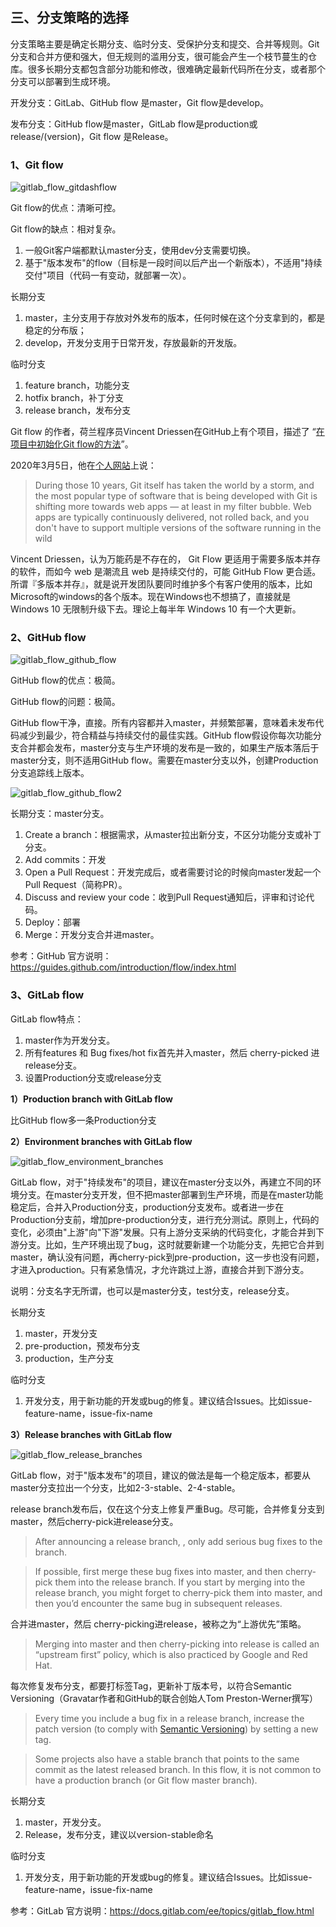 ## **三、分支策略的选择**

分支策略主要是确定长期分支、临时分支、受保护分支和提交、合并等规则。Git分支和合并方便和强大，但无规则的滥用分支，很可能会产生一个枝节蔓生的仓库。很多长期分支都包含部分功能和修改，很难确定最新代码所在分支，或者那个分支可以部署到生成环境。

开发分支：GitLab、GitHub flow 是master，Git flow是develop。

发布分支：GitHub flow是master，GitLab flow是production或release/(version)，Git flow 是Release。

### **1、Git flow** 

![gitlab_flow_gitdashflow](uploads/1214ee8f4e8e02f26578c2b6b64ae839/gitlab_flow_gitdashflow.png)


Git flow的优点：清晰可控。

Git flow的缺点：相对复杂。

1. 一般Git客户端都默认master分支，使用dev分支需要切换。
2. 基于"版本发布"的flow（目标是一段时间以后产出一个新版本），不适用"持续交付"项目（代码一有变动，就部署一次）。

长期分支

1. master，主分支用于存放对外发布的版本，任何时候在这个分支拿到的，都是稳定的分布版；
2. develop，开发分支用于日常开发，存放最新的开发版。

临时分支

1. feature branch，功能分支
2. hotfix branch，补丁分支
3. release branch，发布分支

Git flow 的作者，荷兰程序员Vincent Driessen在GitHub上有个项目，描述了 “[在项目中初始化Git flow的方法](https://github.com/nvie/gitflow )”。

2020年3月5日，他在[个人网站](https://nvie.com/posts/a-successful-git-branching-model/)上说：

> During those 10 years, Git itself has taken the world by a storm, and the most popular type of software that is being developed with Git is shifting more towards web apps — at least in my filter bubble. Web apps are typically continuously delivered, not rolled back, and you don't have to support multiple versions of the software running in the wild

Vincent Driessen，认为万能药是不存在的， Git Flow 更适用于需要多版本并存的软件，而如今 web 是潮流且 web 是持续交付的，可能 GitHub Flow 更合适。所谓『多版本并存』，就是说开发团队要同时维护多个有客户使用的版本，比如Microsoft的windows的各个版本。现在Windows也不想搞了，直接就是 Windows 10 无限制升级下去。理论上每半年 Windows 10 有一个大更新。
### **2、GitHub flow**

![gitlab_flow_github_flow](uploads/4e91734c4f3d2573fa96c425d16a6ac6/gitlab_flow_github_flow.png)

GitHub flow的优点：极简。

GitHub flow的问题：极简。

GitHub flow干净，直接。所有内容都并入master，并频繁部署，意味着未发布代码减少到最少，符合精益与持续交付的最佳实践。GitHub flow假设你每次功能分支合并都会发布，master分支与生产环境的发布是一致的，如果生产版本落后于master分支，则不适用GitHub flow。需要在master分支以外，创建Production分支追踪线上版本。

![gitlab_flow_github_flow2](uploads/8501ae3864323717c4147cfb73ee87c0/gitlab_flow_github_flow2.png)

长期分支：master分支。

1. Create a branch：根据需求，从master拉出新分支，不区分功能分支或补丁分支。
2. Add commits：开发
3. Open a Pull Request：开发完成后，或者需要讨论的时候向master发起一个Pull Request（简称PR）。
4. Discuss and review your code：收到Pull Request通知后，评审和讨论代码。
5. Deploy：部署
6. Merge：开发分支合并进master。

参考：GitHub 官方说明：https://guides.github.com/introduction/flow/index.html

### **3、GitLab flow**

GitLab flow特点：

1. master作为开发分支。
2. 所有features 和 Bug fixes/hot fix首先并入master，然后 cherry-picked 进release分支。
3. 设置Production分支或release分支

**1）Production branch with GitLab flow**

比GitHub flow多一条Production分支

**2）Environment branches with GitLab flow**

![gitlab_flow_environment_branches](uploads/847af475b3e2367c7a72d9ecef8671a3/gitlab_flow_environment_branches.png)

GitLab flow，对于"持续发布"的项目，建议在master分支以外，再建立不同的环境分支。在master分支开发，但不把master部署到生产环境，而是在master功能稳定后，合并入Production分支，production分支发布。或者进一步在Production分支前，增加pre-production分支，进行充分测试。原则上，代码的变化，必须由"上游"向"下游"发展。只有上游分支采纳的代码变化，才能合并到下游分支。比如，生产环境出现了bug，这时就要新建一个功能分支，先把它合并到master，确认没有问题，再cherry-pick到pre-production，这一步也没有问题，才进入production。只有紧急情况，才允许跳过上游，直接合并到下游分支。

说明：分支名字无所谓，也可以是master分支，test分支，release分支。 

长期分支

1. master，开发分支
2. pre-production，预发布分支
3. production，生产分支

临时分支

1. 开发分支，用于新功能的开发或bug的修复。建议结合Issues。比如issue-feature-name，issue-fix-name

**3）Release branches with GitLab flow**

![gitlab_flow_release_branches](uploads/2f6ae2069b01f71f0ddf409bc78eede6/gitlab_flow_release_branches.png)

GitLab flow，对于"版本发布"的项目，建议的做法是每一个稳定版本，都要从master分支拉出一个分支，比如2-3-stable、2-4-stable。

release branch发布后，仅在这个分支上修复严重Bug。尽可能，合并修复分支到master，然后cherry-pick进release分支。

>  After announcing a release branch, , only add serious bug fixes to the branch. 

>  If possible, first merge these bug fixes into master, and then cherry-pick them into the release branch. If you start by merging into the release branch, you might forget to cherry-pick them into master, and then you’d encounter the same bug in subsequent releases. 

合并进master，然后 cherry-picking进release，被称之为“上游优先”策略。

>  Merging into master and then cherry-picking into release is called an “upstream first” policy, which is also practiced by Google and Red Hat. 

每次修复发布分支，都要打标签Tag，更新补丁版本号，以符合Semantic Versioning（Gravatar作者和GitHub的联合创始人Tom Preston-Werner撰写）

>  Every time you include a bug fix in a release branch, increase the patch version (to comply with [Semantic Versioning](https://semver.org/)) by setting a new tag. 

>  Some projects also have a stable branch that points to the same commit as the latest released branch. In this flow, it is not common to have a production branch (or Git flow master branch).

长期分支

1. master，开发分支。
2. Release，发布分支，建议以version-stable命名

临时分支

1. 开发分支，用于新功能的开发或bug的修复。建议结合Issues。比如issue-feature-name，issue-fix-name

参考：GitLab 官方说明：https://docs.gitlab.com/ee/topics/gitlab_flow.html